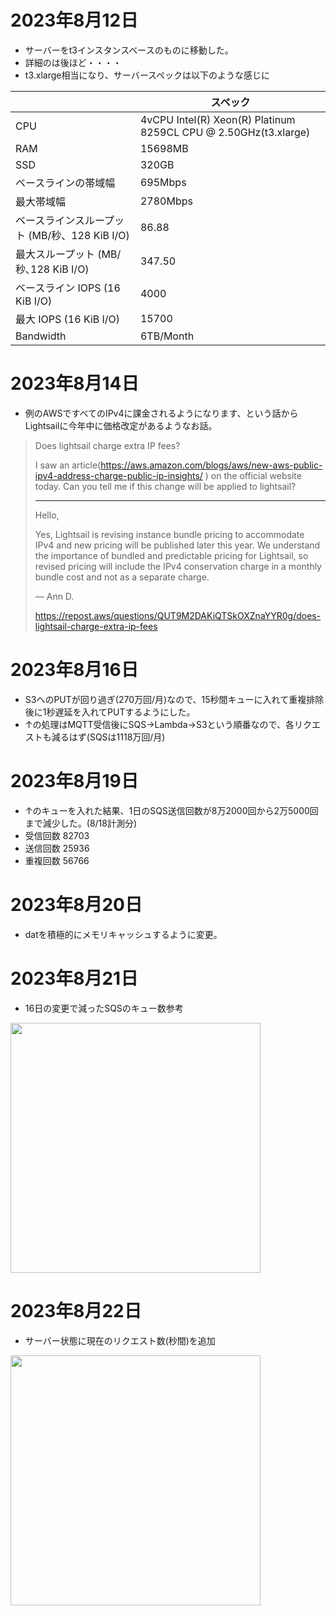 # 2023年8月12日

  - サーバーをt3インスタンスベースのものに移動した。
  - 詳細のは後ほど・・・・
  - t3.xlarge相当になり、サーバースペックは以下のような感じに

||スペック|
|---|---|
|CPU|4vCPU Intel(R) Xeon(R) Platinum 8259CL CPU @ 2.50GHz(t3.xlarge)|
|RAM|15698MB|
|SSD|320GB|
|ベースラインの帯域幅|695Mbps|
|最大帯域幅|2780Mbps|
|ベースラインスループット (MB/秒、128 KiB I/O)|86.88|
|最大スループット (MB/秒､128 KiB I/O)|347.50|
|ベースライン IOPS (16 KiB I/O)|4000|
|最大 IOPS (16 KiB I/O)|15700|
|Bandwidth|6TB/Month|

# 2023年8月14日

- 例のAWSですべてのIPv4に課金されるようになります、という話からLightsailに今年中に価格改定があるようなお話。

>Does lightsail charge extra IP fees?
>
>I saw an article(https://aws.amazon.com/blogs/aws/new-aws-public-ipv4-address-charge-public-ip-insights/ ) on the official website today.
>Can you tell me if this change will be applied to lightsail?
>
>---
>
>Hello,
>
>Yes, Lightsail is revising instance bundle pricing to accommodate IPv4 and new pricing will be published later this year.
>We understand the importance of bundled and predictable pricing for Lightsail,
>so revised pricing will include the IPv4 conservation charge in a monthly bundle cost and not as a separate charge.
>
>— Ann D.
>
>https://repost.aws/questions/QUT9M2DAKiQTSkOXZnaYYR0g/does-lightsail-charge-extra-ip-fees

# 2023年8月16日

- S3へのPUTが回り過ぎ(270万回/月)なので、15秒間キューに入れて重複排除後に1秒遅延を入れてPUTするようにした。
- ↑の処理はMQTT受信後にSQS→Lambda→S3という順番なので、各リクエストも減るはず(SQSは1118万回/月)

# 2023年8月19日

- ↑のキューを入れた結果、1日のSQS送信回数が8万2000回から2万5000回まで減少した。(8/18計測分)
- 受信回数 82703
- 送信回数 25936
- 重複回数 56766

# 2023年8月20日

- datを積極的にメモリキャッシュするように変更。

# 2023年8月21日

- 16日の変更で減ったSQSのキュー数参考
<img src="https://t1.jpnkn.com/wp-content/uploads/2023/08/21011422/2023-08-21-01_12_-SimpleQueue-Service.png" width="400">

# 2023年8月22日

- サーバー状態に現在のリクエスト数(秒間)を追加
<img src="https://t1.jpnkn.com/wp-content/uploads/2023/08/22004927/2023-08-22-00_47_05-Status.png" width="400">
